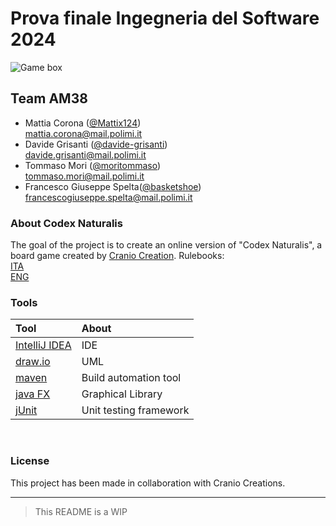 # Prova finale Ingegneria del Software 2024

![Game box](https://www.craniocreations.it/storage/media/products/19/41/Codex_scatola+ombra.png)

## Team AM38

- Mattia Corona ([@Mattix124](https://github.com/Mattix124))<br> mattia.corona@mail.polimi.it
- Davide Grisanti ([@davide-grisanti](https://github.com/davide-grisanti))<br> davide.grisanti@mail.polimi.it
- Tommaso Mori ([@moritommaso](https://github.com/moritommaso))<br> tommaso.mori@mail.polimi.it
- Francesco Giuseppe Spelta([@basketshoe](https://github.com/basketshoe))<br> francescogiuseppe.spelta@mail.polimi.it

### About Codex Naturalis

The goal of the project is to create an online version of "Codex Naturalis", a board game created by [Cranio Creation](https://www.craniocreations.it/).
Rulebooks:<br>
[ITA](https://www.craniocreations.it/storage/media/product_downloads/126/1516/CODEX_ITA_Rules_compressed.pdf)<br>
[ENG]()

### Tools

| Tool												| About						|
|:--------------------------------------------------|:--------------------------|
| [IntelliJ IDEA](https://www.jetbrains.com/idea/)	| IDE						|
| [draw.io](https://draw.io)						| UML						|
| [maven](https://maven.apache.org/)				| Build automation tool 	|
| [java FX](https://openjfx.io/)					| Graphical Library			|
| [jUnit](https://junit.org/junit5/)				| Unit testing framework	|
<br>

### License

This project has been made in collaboration with Cranio Creations.

---

> This README is a WIP

